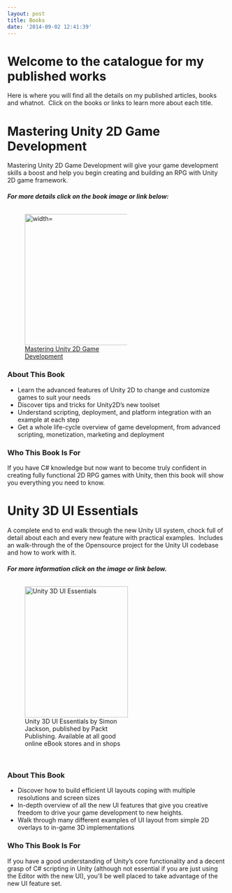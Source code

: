 ```yaml
---
layout: post
title: Books
date: '2014-09-02 12:41:39'
---
```


# Welcome to the catalogue for my published works

Here is where you will find all the details on my published articles, books and whatnot. &nbsp;Click on the books or links to learn more about each title.

# Mastering Unity 2D Game Development

Mastering Unity 2D Game Development will give your game development skills a boost and help you begin creating and building an RPG with Unity 2D game framework.

###### **For more details click on the book image or link below:**
<dl id="attachment_4248" class="wp-caption aligncenter" style="width: 302px;">
<dt class="wp-caption-dt">
<figure id="attachment_4778" aria-describedby="caption-attachment-4778" style="width: 234px" class="wp-caption aligncenter"><a title="Mastering Unity 2D Game Development" href="http://darkgenesis.zenithmoon.com/portfolio/mastering-unity-2d-game-development/" target="_blank"><img loading="lazy" class="wp-image-4778 size-medium" src="/Images/wordpress/2014/10/FrontCover-234x300.png" alt=" width=" height="300" srcset="/content/images/wordpress/2014/10/FrontCover-234x300.png 234w, /content/images/wordpress/2014/10/FrontCover.png 477w" sizes="(max-width: 234px) 100vw, 234px"></a><figcaption id="caption-attachment-4778" class="wp-caption-text"><a title="Mastering Unity 2D Game Development" href="http://darkgenesis.zenithmoon.com/portfolio/mastering-unity-2d-game-development/" target="_blank">Mastering Unity 2D Game Development</a></figcaption></figure>
</dt>
<dd class="wp-caption-dd"></dd>
</dl>

### About This Book

- Learn the advanced features of Unity 2D to change and customize games to suit your needs
- Discover tips and tricks for Unity2D’s new toolset
- Understand scripting, deployment, and platform integration with an example at each step
- Get a whole life-cycle overview of game development, from advanced scripting, monetization, marketing and deployment

### Who This Book Is For

If you have C# knowledge but now want to become truly confident in creating fully functional 2D RPG games with Unity, then this book will show you everything you need to know.

# Unity 3D UI Essentials

A complete end to end walk through the new Unity UI system, chock full of detail about each and every new feature with practical examples. &nbsp;Includes an walk-through the of the Opensource project for the Unity UI codebase and how to work with it.

###### **For more information click on the image or link below.**
<figure id="attachment_6274" aria-describedby="caption-attachment-6274" style="width: 236px" class="wp-caption aligncenter"><a href="http://darkgenesis.zenithmoon.com/portfolio/unity-3d-ui-essentials/"><img loading="lazy" class="wp-image-6274 size-medium" src="/Images/wordpress/2014/09/Cover-236x300.png" alt="Unity 3D UI Essentials" width="236" height="300" srcset="/content/images/wordpress/2014/09/Cover-236x300.png 236w, /content/images/wordpress/2014/09/Cover.png 684w" sizes="(max-width: 236px) 100vw, 236px"></a><figcaption id="caption-attachment-6274" class="wp-caption-text">Unity 3D UI Essentials by Simon Jackson, published by Packt Publishing. Available at all good online eBook stores and in shops</figcaption></figure>

&nbsp;

### About This Book

- Discover how to build efficient UI layouts coping with multiple resolutions and screen sizes
- In-depth overview of all the new UI features that give you creative freedom to drive your game development to new heights.
- Walk through many different examples of UI layout from simple 2D overlays to in-game 3D implementations

### Who This Book Is For

If you have a good understanding of Unity’s core functionality and a decent grasp of C# scripting in Unity (although not essential if you are just using the Editor with the new UI), you’ll be well placed to take advantage of the new UI feature set.

